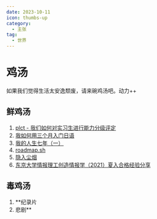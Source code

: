 ```yaml
---
date: 2023-10-11
icon: thumbs-up
category:
  - 主张
tag:
  - 世界
---
```


# 鸡汤

如果我们觉得生活太安逸颓废，请来碗鸡汤吧。动力++

## 鲜鸡汤

1. [plct - 我们如何对实习生进行能力分级评定](https://github.com/plctlab/weloveinterns/blob/master/how-do-we-rank-interns.md)
2. [我如何用三个月入门日语](numbbbbb.com/2016/07/04/20160704_我如何用三个月入门日语/)
3. [我的人生七年（一）](https://hurricane618.me/2022/11/27/seven-years-of-my-life1/)
4. [roadmap.sh](https://roadmap.sh)
5. [隐入尘烟](https://www.youtube.com/watch?v=Ezgc9GGVUQk)
6. [东京大学情报理工创造情报学（2021）夏入合格经验分享](https://zhuanlan.zhihu.com/p/407941658)

## 毒鸡汤

1. \*\*纪录片
2. 悲剧\*\*
